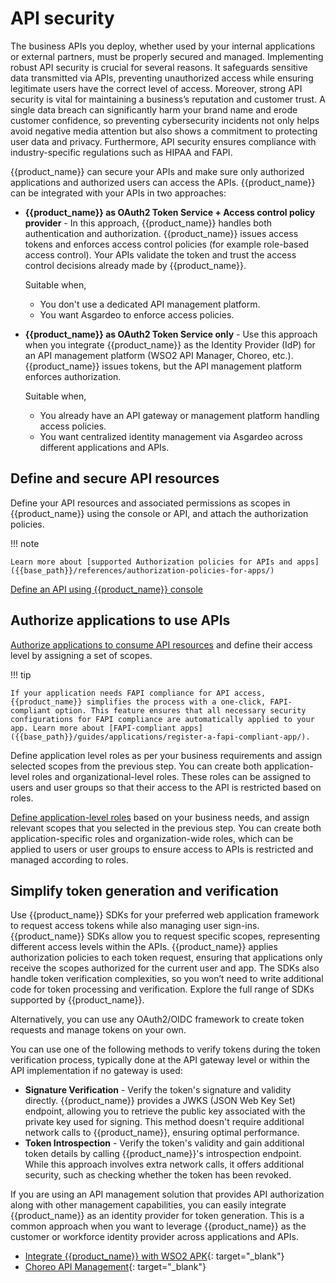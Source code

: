 # API security

The business APIs you deploy, whether used by your internal applications or external partners, must be properly secured and managed. Implementing robust API security is crucial for several reasons. It safeguards sensitive data transmitted via APIs, preventing unauthorized access while ensuring legitimate users have the correct level of access. Moreover, strong API security is vital for maintaining a business’s reputation and customer trust. A single data breach can significantly harm your brand name and erode customer confidence, so preventing cybersecurity incidents not only helps avoid negative media attention but also shows a commitment to protecting user data and privacy. Furthermore, API security ensures compliance with industry-specific regulations such as HIPAA and FAPI.

{{product_name}} can secure your APIs and make sure only authorized applications and  authorized users can access the APIs. {{product_name}} can be integrated with your APIs in two approaches:

- **{{product_name}} as OAuth2 Token Service + Access control policy provider** - In this approach, {{product_name}} handles both authentication and authorization. {{product_name}} issues access tokens and enforces access control policies (for example role-based access control). Your APIs validate the token and trust the access control decisions already made by {{product_name}}.

    Suitable when,

    - You don't use a dedicated API management platform.
    - You want Asgardeo to enforce access policies.

- **{{product_name}} as OAuth2 Token Service only** - Use this approach when you integrate {{product_name}} as the Identity Provider (IdP) for an API management platform (WSO2 API Manager, Choreo, etc.). {{product_name}} issues tokens, but the API management platform enforces authorization.

    Suitable when,

    - You already have an API gateway or management platform handling access policies.
    - You want centralized identity management via Asgardeo across different applications and APIs.

## Define and secure API resources  

Define your API resources and associated permissions as scopes in {{product_name}} using the console or API, and attach the authorization policies.

!!! note

    Learn more about [supported Authorization policies for APIs and apps]({{base_path}}/references/authorization-policies-for-apps/)

[Define an API using {{product_name}} console]({{base_path}}/guides/authorization/api-authorization/api-authorization/#register-a-business-api)

<!-- [Diagram - An API and scope] -->

## Authorize applications to use APIs

[Authorize applications to consume API resources]({{base_path}}/guides/authorization/api-authorization/api-authorization/#authorize-apps-to-consume-api-resources) and define their access level by assigning a set of scopes.

!!! tip

    If your application needs FAPI compliance for API access, {{product_name}} simplifies the process with a one-click, FAPI-compliant option. This feature ensures that all necessary security configurations for FAPI compliance are automatically applied to your app. Learn more about [FAPI-compliant apps]({{base_path}}/guides/applications/register-a-fapi-compliant-app/).

Define application level roles as per your business requirements and assign selected scopes from the previous step. You can create both application-level roles and organizational-level roles. These roles can be assigned to users and user groups so that their access to the API is restricted based on roles.

[Define application-level roles]({{base_path}}/guides/authorization/api-authorization/api-authorization/#create-roles-and-assign-users) based on your business needs, and assign relevant scopes that you selected in the previous step. You can create both application-specific roles and organization-wide roles, which can be applied to users or user groups to ensure access to APIs is restricted and managed according to roles.

## Simplify token generation and verification  

Use {{product_name}} SDKs for your preferred web application framework to request access tokens while also managing user sign-ins. {{product_name}} SDKs allow you to request specific scopes, representing different access levels within the APIs. {{product_name}} applies authorization policies to each token request, ensuring that applications only receive the scopes authorized for the current user and app. The SDKs also handle token verification complexities, so you won’t need to write additional code for token processing and verification.
Explore the full range of SDKs supported by {{product_name}}.

Alternatively, you can use any OAuth2/OIDC framework to create token requests and manage tokens on your own.

You can use one of the following methods to verify tokens during the token verification process, typically done at the API gateway level or within the API implementation if no gateway is used:

- **Signature Verification** - Verify the token's signature and validity directly. {{product_name}} provides a JWKS (JSON Web Key Set) endpoint, allowing you to retrieve the public key associated with the private key used for signing. This method doesn't require additional network calls to {{product_name}}, ensuring optimal performance.
- **Token Introspection** - Verify the token's validity and gain additional token details by calling {{product_name}}'s introspection endpoint. While this approach involves extra network calls, it offers additional security, such as checking whether the token has been revoked.

If you are using an API management solution that provides API authorization along with other management capabilities, you can easily integrate {{product_name}} as an identity provider for token generation. This is a common approach when you want to leverage {{product_name}} as the customer or workforce identity provider across applications and APIs.

- [Integrate {{product_name}} with WSO2 APK](https://apk.docs.wso2.com/en/latest/setup/identity-platform/idp/asgardeo-idp/){: target="_blank"}
- [Choreo API Management](https://wso2.com/choreo/docs/administer/configure-an-external-idp/configure-asgardeo-as-an-external-idp/){: target="_blank"}
